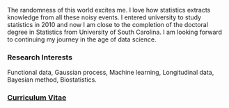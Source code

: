 The randomness of this world excites me. I love how statistics extracts knowledge from all these noisy events. I entered university to study statistics in 2010 and now I am close to the completion of the doctoral degree in Statistics from University of South Carolina. I am looking forward to continuing my journey in the age of data science.

### Research Interests

Functional data, Gaussian process, Machine learning, Longitudinal data, Bayesian method, Biostatistics.

###  [Curriculum Vitae](CV.pdf)


